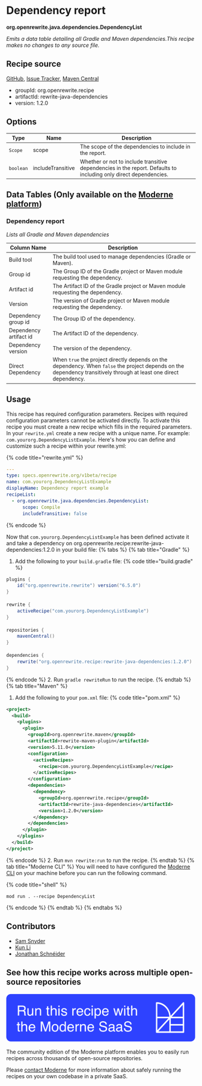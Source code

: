 # Dependency report

**org.openrewrite.java.dependencies.DependencyList**

_Emits a data table detailing all Gradle and Maven dependencies.This recipe makes no changes to any source file._

## Recipe source

[GitHub](https://github.com/openrewrite/rewrite-java-dependencies/blob/main/src/main/java/org/openrewrite/java/dependencies/DependencyList.java), [Issue Tracker](https://github.com/openrewrite/rewrite-java-dependencies/issues), [Maven Central](https://central.sonatype.com/artifact/org.openrewrite.recipe/rewrite-java-dependencies/1.2.0/jar)

* groupId: org.openrewrite.recipe
* artifactId: rewrite-java-dependencies
* version: 1.2.0

## Options

| Type | Name | Description |
| -- | -- | -- |
| `Scope` | scope | The scope of the dependencies to include in the report. |
| `boolean` | includeTransitive | Whether or not to include transitive dependencies in the report. Defaults to including only direct dependencies. |

## Data Tables (Only available on the [Moderne platform](https://app.moderne.io/))

### Dependency report

_Lists all Gradle and Maven dependencies_

| Column Name | Description |
| ----------- | ----------- |
| Build tool | The build tool used to manage dependencies (Gradle or Maven). |
| Group id | The Group ID of the Gradle project or Maven module requesting the dependency. |
| Artifact id | The Artifact ID of the Gradle project or Maven module requesting the dependency. |
| Version | The version of Gradle project or Maven module requesting the dependency. |
| Dependency group id | The Group ID of the dependency. |
| Dependency artifact id | The Artifact ID of the dependency. |
| Dependency version | The version of the dependency. |
| Direct Dependency | When `true` the project directly depends on the dependency. When `false` the project depends on the dependency transitively through at least one direct dependency. |


## Usage

This recipe has required configuration parameters. Recipes with required configuration parameters cannot be activated directly. To activate this recipe you must create a new recipe which fills in the required parameters. In your `rewrite.yml` create a new recipe with a unique name. For example: `com.yourorg.DependencyListExample`.
Here's how you can define and customize such a recipe within your rewrite.yml:

{% code title="rewrite.yml" %}
```yaml
---
type: specs.openrewrite.org/v1beta/recipe
name: com.yourorg.DependencyListExample
displayName: Dependency report example
recipeList:
  - org.openrewrite.java.dependencies.DependencyList:
      scope: Compile
      includeTransitive: false
```
{% endcode %}

Now that `com.yourorg.DependencyListExample` has been defined activate it and take a dependency on org.openrewrite.recipe:rewrite-java-dependencies:1.2.0 in your build file:
{% tabs %}
{% tab title="Gradle" %}
1. Add the following to your `build.gradle` file:
{% code title="build.gradle" %}
```groovy
plugins {
    id("org.openrewrite.rewrite") version("6.5.0")
}

rewrite {
    activeRecipe("com.yourorg.DependencyListExample")
}

repositories {
    mavenCentral()
}

dependencies {
    rewrite("org.openrewrite.recipe:rewrite-java-dependencies:1.2.0")
}
```
{% endcode %}
2. Run `gradle rewriteRun` to run the recipe.
{% endtab %}
{% tab title="Maven" %}
1. Add the following to your `pom.xml` file:
{% code title="pom.xml" %}
```xml
<project>
  <build>
    <plugins>
      <plugin>
        <groupId>org.openrewrite.maven</groupId>
        <artifactId>rewrite-maven-plugin</artifactId>
        <version>5.11.0</version>
        <configuration>
          <activeRecipes>
            <recipe>com.yourorg.DependencyListExample</recipe>
          </activeRecipes>
        </configuration>
        <dependencies>
          <dependency>
            <groupId>org.openrewrite.recipe</groupId>
            <artifactId>rewrite-java-dependencies</artifactId>
            <version>1.2.0</version>
          </dependency>
        </dependencies>
      </plugin>
    </plugins>
  </build>
</project>
```
{% endcode %}
2. Run `mvn rewrite:run` to run the recipe.
{% endtab %}
{% tab title="Moderne CLI" %}
You will need to have configured the [Moderne CLI](https://docs.moderne.io/moderne-cli/cli-intro) on your machine before you can run the following command.

{% code title="shell" %}
```shell
mod run . --recipe DependencyList
```
{% endcode %}
{% endtab %}
{% endtabs %}

## Contributors
* [Sam Snyder](mailto:sam@moderne.io)
* [Kun Li](mailto:kun@moderne.io)
* [Jonathan Schnéider](mailto:jkschneider@gmail.com)


## See how this recipe works across multiple open-source repositories

[![Moderne Link Image](/.gitbook/assets/ModerneRecipeButton.png)](https://app.moderne.io/recipes/org.openrewrite.java.dependencies.DependencyList)

The community edition of the Moderne platform enables you to easily run recipes across thousands of open-source repositories.

Please [contact Moderne](https://moderne.io/product) for more information about safely running the recipes on your own codebase in a private SaaS.
